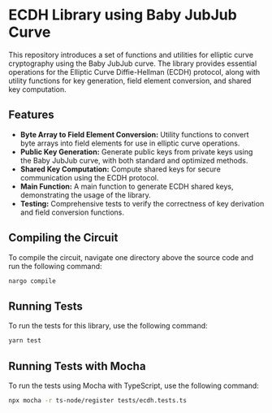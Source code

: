 # ECDH Library using Baby JubJub Curve

This repository introduces a set of functions and utilities for elliptic curve cryptography using the Baby JubJub curve. The library provides essential operations for the Elliptic Curve Diffie-Hellman (ECDH) protocol, along with utility functions for key generation, field element conversion, and shared key computation.

## Features

- **Byte Array to Field Element Conversion:** Utility functions to convert byte arrays into field elements for use in elliptic curve operations.
- **Public Key Generation:** Generate public keys from private keys using the Baby JubJub curve, with both standard and optimized methods.
- **Shared Key Computation:** Compute shared keys for secure communication using the ECDH protocol.
- **Main Function:** A main function to generate ECDH shared keys, demonstrating the usage of the library.
- **Testing:** Comprehensive tests to verify the correctness of key derivation and field conversion functions.


## Compiling the Circuit

To compile the circuit, navigate one directory above the source code and run the following command:

```bash
nargo compile
```


## Running Tests

To run the tests for this library, use the following command:

```bash
yarn test
```

## Running Tests with Mocha

To run the tests using Mocha with TypeScript, use the following command:

```bash
npx mocha -r ts-node/register tests/ecdh.tests.ts
```